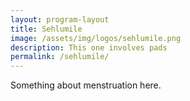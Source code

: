 ```yaml
---
layout: program-layout
title: Sehlumile
image: /assets/img/logos/sehlumile.png
description: This one involves pads
permalink: /sehlumile/
---
```


Something about menstruation here.